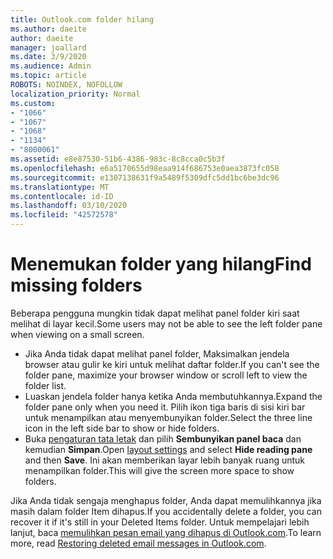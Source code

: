 ```yaml
---
title: Outlook.com folder hilang
ms.author: daeite
author: daeite
manager: joallard
ms.date: 3/9/2020
ms.audience: Admin
ms.topic: article
ROBOTS: NOINDEX, NOFOLLOW
localization_priority: Normal
ms.custom:
- "1066"
- "1067"
- "1068"
- "1134"
- "8000061"
ms.assetid: e8e87530-51b6-4386-983c-8c8cca0c5b3f
ms.openlocfilehash: e6a5170655d98eaa914f686753e0aea3873fc058
ms.sourcegitcommit: e1307138631f9a5489f5309dfc5dd1bc6be3dc96
ms.translationtype: MT
ms.contentlocale: id-ID
ms.lasthandoff: 03/10/2020
ms.locfileid: "42572578"
---
```

# <a name="find-missing-folders"></a><span data-ttu-id="0f124-102">Menemukan folder yang hilang</span><span class="sxs-lookup"><span data-stu-id="0f124-102">Find missing folders</span></span>

<span data-ttu-id="0f124-103">Beberapa pengguna mungkin tidak dapat melihat panel folder kiri saat melihat di layar kecil.</span><span class="sxs-lookup"><span data-stu-id="0f124-103">Some users may not be able to see the left folder pane when viewing on a small screen.</span></span>

- <span data-ttu-id="0f124-104">Jika Anda tidak dapat melihat panel folder, Maksimalkan jendela browser atau gulir ke kiri untuk melihat daftar folder.</span><span class="sxs-lookup"><span data-stu-id="0f124-104">If you can't see the folder pane, maximize your browser window or scroll left to view the folder list.</span></span>
- <span data-ttu-id="0f124-105">Luaskan jendela folder hanya ketika Anda membutuhkannya.</span><span class="sxs-lookup"><span data-stu-id="0f124-105">Expand the folder pane only when you need it.</span></span> <span data-ttu-id="0f124-106">Pilih ikon tiga baris di sisi kiri bar untuk menampilkan atau menyembunyikan folder.</span><span class="sxs-lookup"><span data-stu-id="0f124-106">Select the three line icon in the left side bar to show or hide folders.</span></span>
- <span data-ttu-id="0f124-107">Buka [pengaturan tata letak](https://outlook.live.com/mail/options/mail/layout) dan pilih **Sembunyikan panel baca** dan kemudian **Simpan**.</span><span class="sxs-lookup"><span data-stu-id="0f124-107">Open [layout settings](https://outlook.live.com/mail/options/mail/layout) and select **Hide reading pane** and then **Save**.</span></span> <span data-ttu-id="0f124-108">Ini akan memberikan layar lebih banyak ruang untuk menampilkan folder.</span><span class="sxs-lookup"><span data-stu-id="0f124-108">This will give the screen more space to show folders.</span></span>

<span data-ttu-id="0f124-109">Jika Anda tidak sengaja menghapus folder, Anda dapat memulihkannya jika masih dalam folder Item dihapus.</span><span class="sxs-lookup"><span data-stu-id="0f124-109">If you accidentally delete a folder, you can recover it if it's still in your Deleted Items folder.</span></span> <span data-ttu-id="0f124-110">Untuk mempelajari lebih lanjut, baca [memulihkan pesan email yang dihapus di Outlook.com](https://support.office.com/article/cf06ab1b-ae0b-418c-a4d9-4e895f83ed50).</span><span class="sxs-lookup"><span data-stu-id="0f124-110">To learn more, read [Restoring deleted email messages in Outlook.com](https://support.office.com/article/cf06ab1b-ae0b-418c-a4d9-4e895f83ed50).</span></span>
